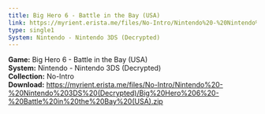 ```yaml
---
title: Big Hero 6 - Battle in the Bay (USA)
link: https://myrient.erista.me/files/No-Intro/Nintendo%20-%20Nintendo%203DS%20(Decrypted)/Big%20Hero%206%20-%20Battle%20in%20the%20Bay%20(USA).zip
type: single1
System: Nintendo - Nintendo 3DS (Decrypted)
---
```

<b>Game:</b> Big Hero 6 - Battle in the Bay (USA)<br>
<b>System:</b> Nintendo - Nintendo 3DS (Decrypted)<br>
<b>Collection:</b> No-Intro<br>
<b>Download:</b> https://myrient.erista.me/files/No-Intro/Nintendo%20-%20Nintendo%203DS%20(Decrypted)/Big%20Hero%206%20-%20Battle%20in%20the%20Bay%20(USA).zip